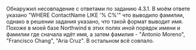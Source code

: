 Обнаружил несовпадение с ответами по заданию 4.3.1. В моём ответе указано "WHERE ContactName LIKE '% C%'" что выводило фамилии,
однако в решении задания указано, что такой формат выводит имя. Похоже в моей базе Northwind в этих полях иной порядок имени и фамилии
где сначала идёт имя, а затем фамилия - "Antonio Moreno", "Francisco Chang", "Aria Cruz". В остальном всё совпало.